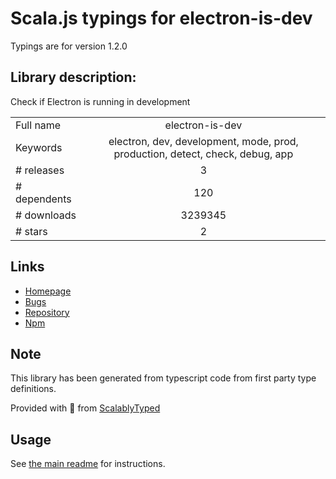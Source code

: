 
# Scala.js typings for electron-is-dev

Typings are for version 1.2.0

## Library description:
Check if Electron is running in development

|                    |                 |
| ------------------ | :-------------: |
| Full name          | electron-is-dev |
| Keywords           | electron, dev, development, mode, prod, production, detect, check, debug, app |
| # releases         | 3 |
| # dependents       | 120 |
| # downloads        | 3239345 |
| # stars            | 2 |

## Links
- [Homepage](https://github.com/sindresorhus/electron-is-dev#readme)
- [Bugs](https://github.com/sindresorhus/electron-is-dev/issues)
- [Repository](https://github.com/sindresorhus/electron-is-dev)
- [Npm](https://www.npmjs.com/package/electron-is-dev)
    


## Note
This library has been generated from typescript code from first party type definitions.

Provided with :purple_heart: from [ScalablyTyped](https://github.com/oyvindberg/ScalablyTyped)

## Usage
See [the main readme](../../readme.md) for instructions.


